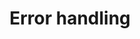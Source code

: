 ---
pcx_content_type: configuration
title: Error handling
meta:
  title: Workers RPC — Error Handling
  description: Workers RPC — Lifecycle
---